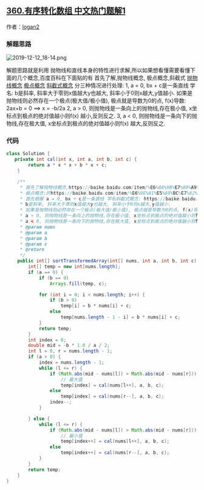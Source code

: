 ## [360.有序转化数组 中文热门题解1](https://leetcode.cn/problems/sort-transformed-array/solutions/100000/shuang-100jie-fa-jian-dan-ming-liao-by-logan2)

作者：[logan2](https://leetcode.cn/u/logan2)

### 解题思路
![2019-12-12_18-14.png](https://pic.leetcode-cn.com/dc4d6e1de08a34d6f338be56655a80ae29c7c92a48ae9a04d4c2ef0bdc036737-2019-12-12_18-14.png)



解题思路就是利用 抛物线和直线本身的特性进行求解,所以如果想看懂需要看懂下面的几个概念,百度百科在下面贴的有
首先了解,抛物线概念, 极点概念,斜截式
[抛物线概念](https://baike.baidu.com/item/%E6%8A%9B%E7%89%A9%E7%BA%BF%E6%96%B9%E7%A8%8B/2021428)
[极点概念](https://baike.baidu.com/item/%E6%9E%81%E5%80%BC%E7%82%B9)
[斜截式概念](https://baike.baidu.com/item/%E6%96%9C%E6%88%AA%E5%BC%8F)
分三种情况进行处理:
1, a = 0, bx + c是一条直线 学名:
b是斜率, 斜率大于零则x值越大y也越大, 斜率小于0则x越大,y值越小.
如果是抛物线则必然存在一个极点(极大值/极小值), 极点就是导数为0的点, f(x)导数: 2ax+b = 0 ==> x = -b/2a
2, a > 0, 则抛物线是一条向上的抛物线,存在极小值, x坐标点到极点的绝对值越小则f(x) 越小,反则反之.
3, a < 0, 则抛物线是一条向下的抛物线,存在极大值, x坐标点到极点的绝对值越小则f(x) 越大,反则反之.
### 代码

```java
class Solution {
   private int cal(int x, int a, int b, int c) {
        return a * x * x + b * x + c;
    }

    /**
     * 首先了解抛物线概念,https://baike.baidu.com/item/%E6%8A%9B%E7%89%A9%E7%BA%BF%E6%96%B9%E7%A8%8B/2021428
     * 极点概念:的https://baike.baidu.com/item/%E6%9E%81%E5%80%BC%E7%82%B9
     * 首先根据 a = 0, bx + c是一条直线 学名斜截式概念: https://baike.baidu.com/item/%E6%96%9C%E6%88%AA%E5%BC%8F
     * b是斜率, 斜率大于零则x值越大y也越大, 斜率小于0则x越大,y值越小.
     * 如果是抛物线则必然存在一个极点(极大值/极小值), 极点就是导数为0的点, f(x)导数: 2ax+b = 0 ==> x = -b/2a
     * a > 0, 则抛物线是一条向上的抛物线,存在极小值, x坐标点到极点的绝对值越小则f(x) 越小,反则反之.
     * a < 0, 则抛物线是一条向下的抛物线,存在极大值, x坐标点到极点的绝对值越小则f(x) 越大,反则反之.
     * @param nums
     * @param a
     * @param b
     * @param c
     * @return
     */
    public int[] sortTransformedArray(int[] nums, int a, int b, int c) {
        int[] temp = new int[nums.length];
        if (a == 0) {
            if (b == 0)
                Arrays.fill(temp, c);

            for (int i = 0; i < nums.length; i++) {
                if (b > 0)
                    temp[i] = b * nums[i] + c;
                else
                    temp[nums.length - 1 - i] = b * nums[i] + c;
            }
            return temp;
        }
        int index = 0;
        double mid = -b * 1.0 / a / 2;
        int l = 0, r = nums.length - 1;
        if (a > 0) {
            index = nums.length - 1;
            while (l <= r) {
                if (Math.abs(mid - nums[l]) > Math.abs(mid - nums[r]))
                    // 最大值
                    temp[index] = cal(nums[l++], a, b, c);
                else
                    temp[index] = cal(nums[r--], a, b, c);
                index--;
            }

        } else {
            while (l <= r) {
                if (Math.abs(mid - nums[l]) > Math.abs(mid - nums[r]))
                    // 最小值
                    temp[index++] = cal(nums[l++], a, b, c);
                else
                    temp[index++] = cal(nums[r--], a, b, c);
            }
        }
        return temp;
    }
}
```